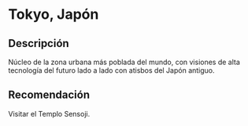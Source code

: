 # Tokyo, Japón

## Descripción
Núcleo de la zona urbana más poblada del mundo, con visiones de alta tecnología del futuro lado a lado con atisbos del Japón antiguo.

## Recomendación
Visitar el Templo Sensoji.